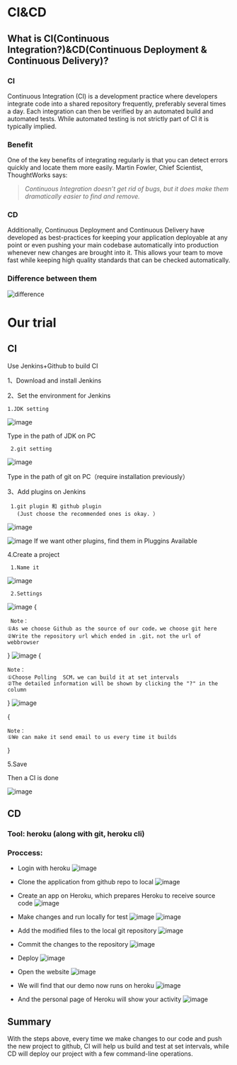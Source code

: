 # CI&CD
## What is CI(Continuous Integration?)&CD(Continuous Deployment & Continuous Delivery)?
### CI
Continuous Integration (CI) is a development practice where developers integrate code into a shared repository frequently, preferably several times a day. Each integration can then be verified by an automated build and automated tests. While automated testing is not strictly part of CI it is typically implied.

### Benefit
One of the key benefits of integrating regularly is that you can detect errors quickly and locate them more easily. Martin Fowler, Chief Scientist, ThoughtWorks says:
>*Continuous Integration doesn’t get rid of bugs, but it does make them dramatically easier to find and remove.*

### CD
Additionally, Continuous Deployment and Continuous Delivery have developed as best-practices for keeping your application deployable at any point or even pushing your main codebase automatically into production whenever new changes are brought into it. This allows your team to move fast while keeping high quality standards that can be checked automatically.

### Difference between them
![difference](./image/dif.png)



# Our trial
## CI
Use Jenkins+Github to build CI

1、Download and install Jenkins


2、Set the environment for Jenkins


    1.JDK setting


![image](./image/1.png)
  
Type in the path of JDK on PC


     2.git setting


![image](./image/2.png)

Type in the path of git on PC（require installation previously）
    
3、Add plugins on Jenkins


     1.git plugin 和 github plugin
       (Just choose the recommended ones is okay. ）

![image](./image/3.jpg)

![image](./image/4.jpg)
If we want other plugins, find them in Pluggins Available


4.Create a project


     1.Name it
![image](./image/5.jpg)


     2.Settings

    
![image](./image/6.png)
{


     Note：
    ①As we choose Github as the source of our code，we choose git here
    ②Write the repository url which ended in .git，not the url of webbrowser


}
![image](./image/7.png)
{


    Note：
    ①Choose Polling  SCM，we can build it at set intervals
    ②The detailed information will be shown by clicking the "?" in the column


}
![image](./image/8.png)


{


    Note：
    ①We can make it send email to us every time it builds
}


5.Save


Then a CI is done

![image](./image/9.png)


## CD
### Tool: heroku (along with git, heroku cli)

### Proccess:
- Login with heroku
![image](./image/login.png)
- Clone the application from github repo to local
![image](./image/clone.png)
- Create an app on Heroku, which prepares Heroku to receive source code
![image](./image/create.png)
- Make changes and run locally for test
![image](./image/change.png)
![image](./image/runlocal.png)
- Add the modified files to the local git repository
![image](./image/add.png)

- Commit the changes to the repository
![image](./image/addtogit.png)
- Deploy
![image](./image/push.png)
- Open the website
![image](./image/open.png)
- We will find that our demo now runs on heroku
![image](./image/web.png)
- And the personal page of Heroku will show your activity 
![image](./image/dashboard.png)

## Summary
With the steps above, every time we make changes to our code and push the new project to github, CI will help us build and test at set intervals, while CD will deploy our project with a few command-line operations.